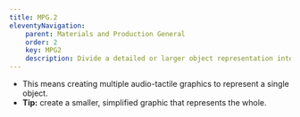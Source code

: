 ```yaml
---
title: MPG.2
eleventyNavigation:
    parent: Materials and Production General
    order: 2
    key: MPG2
    description: Divide a detailed or larger object representation into parts.
---
```

- This means creating multiple audio-tactile graphics to represent a single object.
- **Tip:** create a smaller, simplified graphic that represents the whole.
